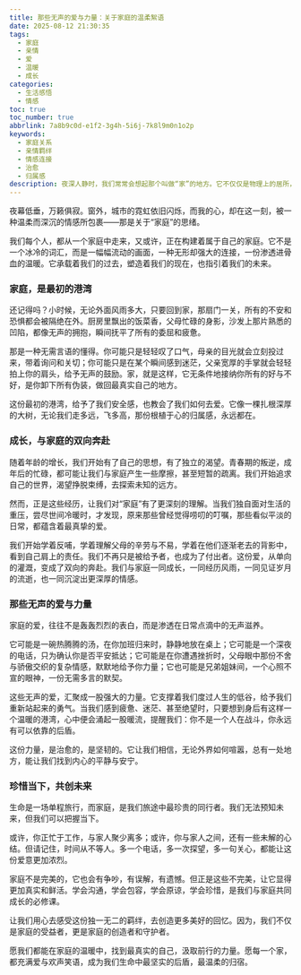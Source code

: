 ```yaml
---
title: 那些无声的爱与力量：关于家庭的温柔絮语
date: 2025-08-12 21:30:35
tags:
  - 家庭
  - 亲情
  - 爱
  - 温暖
  - 成长
categories:
  - 生活感悟
  - 情感
toc: true
toc_number: true
abbrlink: 7a8b9c0d-e1f2-3g4h-5i6j-7k8l9m0n1o2p
keywords:
  - 家庭关系
  - 亲情羁绊
  - 情感连接
  - 治愈
  - 归属感
description: 夜深人静时，我们常常会想起那个叫做“家”的地方。它不仅仅是物理上的居所，更是我们心灵深处最柔软、最坚实的港湾。这篇文章，想与你一同探寻家庭的真谛，感受那些无声却强大的爱，以及它如何塑造、治愈并支撑着我们，让我们在人生的旅途中，永远拥有可以回望的温暖与力量。
---
```


夜幕低垂，万籁俱寂。窗外，城市的霓虹依旧闪烁，而我的心，却在这一刻，被一种温柔而深沉的情感所包裹——那是关于“家庭”的思绪。

我们每个人，都从一个家庭中走来，又或许，正在构建着属于自己的家庭。它不是一个冰冷的词汇，而是一幅幅流动的画面，一种无形却强大的连接，一份渗透进骨血的温暖。它承载着我们的过去，塑造着我们的现在，也指引着我们的未来。

### 家庭，是最初的港湾

还记得吗？小时候，无论外面风雨多大，只要回到家，那扇门一关，所有的不安和恐惧都会被隔绝在外。厨房里飘出的饭菜香，父母忙碌的身影，沙发上那片熟悉的凹陷，都像无声的拥抱，瞬间抚平了所有的委屈和疲惫。

那是一种无需言语的懂得。你可能只是轻轻叹了口气，母亲的目光就会立刻投过来，带着询问和关切；你可能只是在某个瞬间感到迷茫，父亲宽厚的手掌就会轻轻拍上你的肩头，给予无声的鼓励。家，就是这样，它无条件地接纳你所有的好与不好，是你卸下所有伪装，做回最真实自己的地方。

这份最初的港湾，给予了我们安全感，也教会了我们如何去爱。它像一棵扎根深厚的大树，无论我们走多远，飞多高，那份根植于心的归属感，永远都在。

### 成长，与家庭的双向奔赴

随着年龄的增长，我们开始有了自己的思想，有了独立的渴望。青春期的叛逆，成年后的忙碌，都可能让我们与家庭产生一些摩擦，甚至短暂的疏离。我们开始追求自己的世界，渴望挣脱束缚，去探索未知的远方。

然而，正是这些经历，让我们对“家庭”有了更深刻的理解。当我们独自面对生活的重压，尝尽世间冷暖时，才发现，原来那些曾经觉得唠叨的叮嘱，那些看似平淡的日常，都蕴含着最真挚的爱。

我们开始学着反哺，学着理解父母的辛劳与不易，学着在他们逐渐老去的背影中，看到自己肩上的责任。我们不再只是被给予者，也成为了付出者。这份爱，从单向的灌溉，变成了双向的奔赴。我们与家庭一同成长，一同经历风雨，一同见证岁月的流逝，也一同沉淀出更深厚的情感。

### 那些无声的爱与力量

家庭的爱，往往不是轰轰烈烈的表白，而是渗透在日常点滴中的无声滋养。

它可能是一碗热腾腾的汤，在你加班归来时，静静地放在桌上；它可能是一个深夜的电话，只为确认你是否平安抵达；它可能是在你遭遇挫折时，父母眼中那份不舍与骄傲交织的复杂情感，默默地给予你力量；它也可能是兄弟姐妹间，一个心照不宣的眼神，一份无需多言的默契。

这些无声的爱，汇聚成一股强大的力量。它支撑着我们度过人生的低谷，给予我们重新站起来的勇气。当我们感到疲惫、迷茫、甚至绝望时，只要想到身后有这样一个温暖的港湾，心中便会涌起一股暖流，提醒我们：你不是一个人在战斗，你永远有可以依靠的后盾。

这份力量，是治愈的，是坚韧的。它让我们相信，无论外界如何喧嚣，总有一处地方，能让我们找到内心的平静与安宁。

### 珍惜当下，共创未来

生命是一场单程旅行，而家庭，是我们旅途中最珍贵的同行者。我们无法预知未来，但我们可以把握当下。

或许，你正忙于工作，与家人聚少离多；或许，你与家人之间，还有一些未解的心结。但请记住，时间从不等人。多一个电话，多一次探望，多一句关心，都能让这份爱意更加浓烈。

家庭不是完美的，它也会有争吵，有误解，有遗憾。但正是这些不完美，让它显得更加真实和鲜活。学会沟通，学会包容，学会原谅，学会珍惜，是我们与家庭共同成长的必修课。

让我们用心去感受这份独一无二的羁绊，去创造更多美好的回忆。因为，我们不仅是家庭的受益者，更是家庭的创造者和守护者。

愿我们都能在家庭的温暖中，找到最真实的自己，汲取前行的力量。愿每一个家，都充满爱与欢声笑语，成为我们生命中最坚实的后盾，最温柔的归宿。
